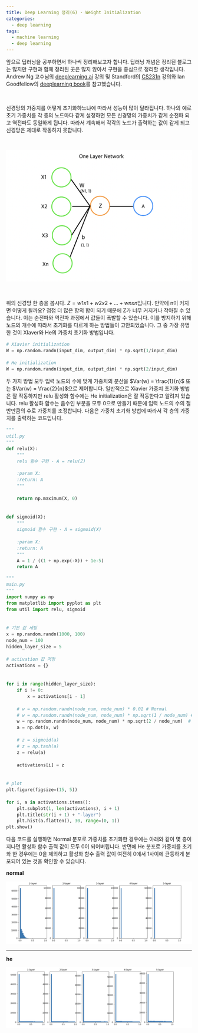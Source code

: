 ```yaml
---
title: Deep Learning 정리(6) - Weight Initialization
categories:
  - deep learning
tags:
  - machine learning
  - deep learning
---
```


앞으로 딥러닝을 공부하면서 하나씩 정리해보고자 합니다. 딥러닝 개념은 정리된 블로그는 많지만 구현과 함께 정리된 곳은 많지 않아서 구현을 중심으로 정리할 생각입니다. Andrew Ng 교수님의 [deeplearning.ai](https://www.coursera.org/courses?query=deeplearning.ai) 강의 및 Standford의 [CS231n](http://cs231n.stanford.edu/) 강의와 Ian Goodfellow의 [deeplearning book](http://www.deeplearningbook.org/)를 참고했습니다. 

<br/>

신경망의 가중치를 어떻게 초기화하느냐에 따라서 성능이 많이 달라집니다. 하나의 예로 초기 가중치를 각 층의 노드마다 같게 설정하면 모든 신경망의 가중치가 같게 순전파 되고 역전파도 동일하게 됩니다. 따라서 계속해서 각각의 노드가 출력하는 값이 같게 되고 신경망은 제대로 작동하지 못합니다.

<br/>

![](/assets/images/deep-learning/initialization/intialization.png)

<br/>

위의 신경망 한 층을 봅시다. $Z = w1x1 + w2x2 + \dots + wnxn​$ 입니다. 만약에 n이 커지면 어떻게 될까요? 점점 더 많은 항의 합이 되기 때문에 Z가 너무 커지거나 작아질 수 있습니다. 이는 순전파와 역전파 과정에서 값들이 폭발할 수 있습니다. 이를 방지하기 위해 노드의 개수에 따라서 초기화를 다르게 하는 방법들이 고안되었습니다. 그 중 가장 유명한 것이 XIaver와 He의 가중치 초기화 방법입니다.

```python
# Xiavier initialization
W = np.random.randn(input_dim, output_dim) * np.sqrt(1/input_dim)

# He initialization
W = np.random.randn(input_dim, output_dim) * np.sqrt(2/input_dim)
```

두 가지 방법 모두 입력 노드의 수에 맞게 가중치의 분산을 $Var(w) = \frac{1}{n}$ 또는 $Var(w) = \frac{2}{n}$으로 제어합니다. 일반적으로 Xiavier 가중치 초기화 방법은 잘 작동하지만 relu 활성화 함수에는 He initialization은  잘 작동한다고 알려져 있습니다. relu 활성화 함수는 음수인 부분을 모두 0으로 만들기 때문에 입력 노드의 수의 절반만큼의 수로 가중치를 조정합니다. 다음은 가중치 초기화 방법에 따라서 각 층의 가중치를 출력하는 코드입니다.

```python
"""
util.py
"""
def relu(X):
    """
    relu 함수 구현 - A = relu(Z)

    :param X:
    :return: A
    """
    
    return np.maximum(X, 0)


def sigmoid(X):
    """
    sigmoid 함수 구현 - A = sigmoid(X)

    :param X:
    :return: A
    """
    A = 1 / ((1 + np.exp(-X)) + 1e-5)
    return A
```

```python
"""
main.py
"""
import numpy as np
from matplotlib import pyplot as plt
from util import relu, sigmoid


# 기본 값 세팅
x = np.random.randn(1000, 100)
node_num = 100
hidden_layer_size = 5

# activation 값 저장
activations = {}


for i in range(hidden_layer_size):
    if i != 0:
        x = activations[i - 1]

    # w = np.random.randn(node_num, node_num) * 0.01 # Normal
    # w = np.random.randn(node_num, node_num) * np.sqrt(1 / node_num) # Xiavier
    w = np.random.randn(node_num, node_num) * np.sqrt(2 / node_num)  # He
    a = np.dot(x, w)
    
    # z = sigmoid(a)
    # z = np.tanh(a)
    z = relu(a)

    activations[i] = z


# plot
plt.figure(figsize=(15, 5))

for i, a in activations.items():
    plt.subplot(1, len(activations), i + 1)
    plt.title(str(i + 1) + "-layer")
    plt.hist(a.flatten(), 30, range=(0, 1))
plt.show()
```

다음 코드를 실행하면 Normal 분포로 가중치를 초기화한 경우에는 아래와 같이 몇 층이 지나면 활성화 함수 출력 값이 모두 0이 되어버립니다. 반면에 He 분포로 가중치를 초기화 한 경우에는 0을 제외하고 활성화 함수 출력 값이 여전히 0에서 1사이에 균등하게 분포되어 있는 것을 확인할 수 있습니다.<br/>

**normal**

![](/assets/images/deep-learning/initialization/normal1.png)

<hr/>	

**he**

![](/assets/images/deep-learning/initialization/he1.png)